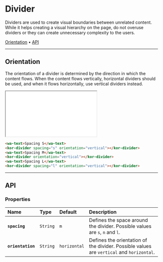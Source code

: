 # Divider

Dividers are used to create visual boundaries between unrelated content. While it helps creating a visual hierarchy on the page, do not overuse dividers or they can create unnecessary complexity to the users.

[Orientation](components/divider#orientation) • [API](components/divider#api)

---

## Orientation

The orientation of a divider is determined by the direction in which the content flows. When the content flows vertically, horizontal dividers should be used, and when it flows horizontally, use vertical dividers instead.

<iframe src="./assets/docs/components/divider/orientation.html"></iframe>

```html
<wa-text>Spacing S</wa-text>
<kor-divider spacing="s" orientation="vertical"></kor-divider>
<wa-text>Spacing M</wa-text>
<kor-divider orientation="vertical"></kor-divider>
<wa-text>Spacing L</wa-text>
<kor-divider spacing="l" orientation="vertical"></kor-divider>
```

---

## API

### Properties

| Name | Type | Default | Description |
| :-- | :-- | :-- | :-- |
| **`spacing`** | `String` | `m` | Defines the space around the divider. Possible values are `s`, `n` and `l`. |
| **`orientation`** | `String` | `horizontal` | Defines the orientation of the divider. Possible values are `vertical` and `horizontal`. |
